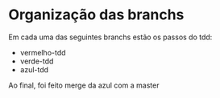 # Organização das branchs
Em cada uma das seguintes branchs estão os passos do tdd:
 - vermelho-tdd
 - verde-tdd
 - azul-tdd

Ao final, foi feito merge da azul com a master
